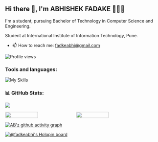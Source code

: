 
<!--
**fadkeabhi/fadkeabhi** is a ✨ _special_ ✨ repository because its `README.md` (this file) appears on your GitHub profile.

Here are some ideas to get you started:

- 🔭 I’m currently working on ...
- 🌱 I’m currently learning ...
- 👯 I’m looking to collaborate on ...
- 🤔 I’m looking for help with ...
- 💬 Ask me about ...
- 📫 How to reach me: ...
- 😄 Pronouns: ...
- ⚡ Fun fact: ...
-->


## Hi there 👋, I'm ABHISHEK FADAKE 👩🏻‍💻
I'm a student, pursuing Bachelor of Technology in Computer Science and Engineering.

Student at International Institute of Information Technology, Pune.

- 📫 How to reach me: fadkeabhi@gmail.com

![Profile views](https://gpvc.arturio.dev/fadkeabhi)  



<h3 align="left">Tools and languages: </h3>

![My Skills](https://skillicons.dev/icons?i=c,cpp,py,java,php,html,css,js,react,nodejs,express,mongodb)

### 📊 GitHub Stats:

![](https://github-readme-stats.vercel.app/api/top-langs/?username=fadkeabhi&theme=gotham&hide_border=false&include_all_commits=false&count_private=false&layout=compact)

<div style="display: flex; flex-direction: row;">

<img width="46%" src="https://github-readme-stats.vercel.app/api?username=fadkeabhi&theme=gotham&hide_border=false&include_all_commits=false&count_private=false" />

<img width="46%" src="https://github-readme-streak-stats.herokuapp.com/?user=fadkeabhi&theme=gotham&hide_border=false" />

</div>

[![AB'z github activity graph](https://activity-graph.herokuapp.com/graph?username=fadkeabhi&theme=gotham)](https://github.com/fadkeabhi)

[![@fadkeabhi's Holopin board](https://holopin.io/api/user/board?user=fadkeabhi)](https://holopin.io/@fadkeabhi)
